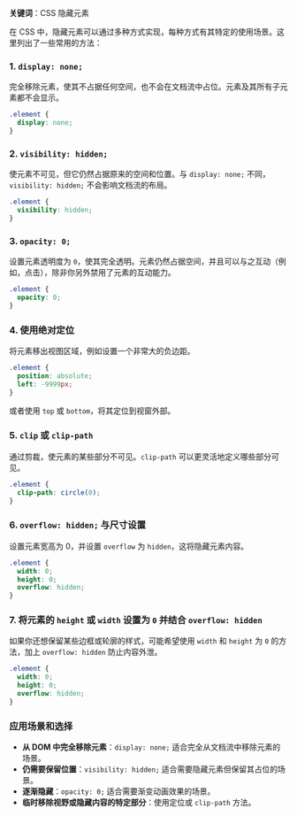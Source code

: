 **关键词**：CSS  隐藏元素

在 CSS 中，隐藏元素可以通过多种方式实现，每种方式有其特定的使用场景。这里列出了一些常用的方法：

### 1. `display: none;`

完全移除元素，使其不占据任何空间，也不会在文档流中占位。元素及其所有子元素都不会显示。

```css
.element {
  display: none;
}
```

### 2. `visibility: hidden;`

使元素不可见，但它仍然占据原来的空间和位置。与 `display: none;` 不同，`visibility: hidden;` 不会影响文档流的布局。

```css
.element {
  visibility: hidden;
}
```

### 3. `opacity: 0;`

设置元素透明度为 `0`，使其完全透明。元素仍然占据空间，并且可以与之互动（例如，点击），除非你另外禁用了元素的互动能力。

```css
.element {
  opacity: 0;
}
```

### 4. 使用绝对定位

将元素移出视图区域，例如设置一个非常大的负边距。

```css
.element {
  position: absolute;
  left: -9999px;
}
```

或者使用 `top` 或 `bottom`，将其定位到视窗外部。

### 5. `clip` 或 `clip-path`

通过剪裁，使元素的某些部分不可见。`clip-path` 可以更灵活地定义哪些部分可见。

```css
.element {
  clip-path: circle(0);
}
```

### 6. `overflow: hidden;` 与尺寸设置

设置元素宽高为 0，并设置 `overflow` 为 `hidden`，这将隐藏元素内容。

```css
.element {
  width: 0;
  height: 0;
  overflow: hidden;
}
```

### 7. 将元素的 `height` 或 `width` 设置为 `0` 并结合 `overflow: hidden`

如果你还想保留某些边框或轮廓的样式，可能希望使用 `width` 和 `height` 为 `0` 的方法，加上 `overflow: hidden` 防止内容外泄。

```css
.element {
  width: 0;
  height: 0;
  overflow: hidden;
}
```

### 应用场景和选择

- **从 DOM 中完全移除元素**：`display: none;` 适合完全从文档流中移除元素的场景。
- **仍需要保留位置**：`visibility: hidden;` 适合需要隐藏元素但保留其占位的场景。
- **逐渐隐藏**：`opacity: 0;` 适合需要渐变动画效果的场景。
- **临时移除视野或隐藏内容的特定部分**：使用定位或 `clip-path` 方法。

